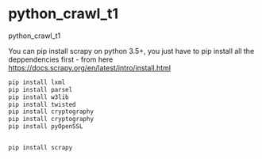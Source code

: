 # python_crawl_t1
python_crawl_t1

You can pip install scrapy on python 3.5+, you just have to pip install all the deppendencies first - from here https://docs.scrapy.org/en/latest/intro/install.html

```python
pip install lxml
pip install parsel
pip install w3lib
pip install twisted
pip install cryptography
pip install cryptography
pip install pyOpenSSL


pip install scrapy
```